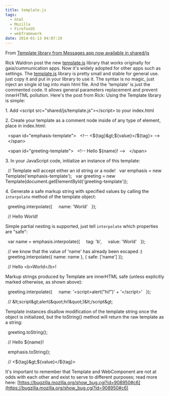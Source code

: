 ```yaml
---
title: template.js
tags:
  - html
  - Mozilla
  - FirefoxOS
  - webframework
date: 2014-01-13 04:07:19
---
```


From [<span class="GC2AS1XDAWB" id="t-t">Template library from Messages app now available in shared/js</span>](https://groups.google.com/forum/#!topic/mozilla.dev.gaia/wQ8JLkYi7EI)

Rick <span class="_username"><span class="GIPOEOIOPB g-hovercard" data-name="Rick Waldron" data-userid="117712031197469669749" style="color: #222222;">Waldron post the new [template.js](https://github.com/gasolin/gaia/blob/master/shared/js/template.js) library that works originally for gaia/cummunication apps. Now it's widely adopted for other apps such as settings.</span></span>
<span class="_username"><span class="GIPOEOIOPB g-hovercard" data-name="Rick Waldron" data-userid="117712031197469669749" style="color: #222222;">
</span></span><span class="_username"><span class="GIPOEOIOPB g-hovercard" data-name="Rick Waldron" data-userid="117712031197469669749" style="color: #222222;">The [template.js](https://github.com/gasolin/gaia/blob/master/shared/js/template.js) library is pretty small and stable for general use. just copy it and put in your library to use it.</span></span>
<span class="_username"><span class="GIPOEOIOPB g-hovercard" data-name="Rick Waldron" data-userid="117712031197469669749" style="color: #222222;">
</span></span><span class="_username"><span class="GIPOEOIOPB g-hovercard" data-name="Rick Waldron" data-userid="117712031197469669749" style="color: #222222;">The syntax is no magic, just inject an single id tag into main html file. And the 'template' is just the commented code. It allows general parameters replacement and prevent </span></span><span class="_username"><span class="GIPOEOIOPB g-hovercard" data-name="Rick Waldron" data-userid="117712031197469669749" style="color: #222222;">innerHTML pollution.</span></span>
<span class="_username"><span class="GIPOEOIOPB g-hovercard" data-name="Rick Waldron" data-userid="117712031197469669749" style="color: #222222;">
</span></span><span class="_username"><span class="GIPOEOIOPB g-hovercard" data-name="Rick Waldron" data-userid="117712031197469669749" style="color: #222222;">Here's the post from Rick:</span></span>
<span class="_username"><span class="GIPOEOIOPB g-hovercard" data-name="Rick Waldron" data-userid="117712031197469669749" style="color: #222222;">
</span></span>
Using the Template library is simple:

1\. Add &lt;script src="shared/js/template.js"&gt;&lt;/script&gt; to your index.html

2\. Create your template as a comment node inside of any type of element,
place in index.html:

&nbsp;&nbsp;&lt;span id="emphasis-template"&gt;
&nbsp;&nbsp;&lt;!-- &lt;${tag}&gt;${value}&lt;/${tag}&gt; --&gt;
&nbsp;&nbsp;&lt;/span&gt;

&nbsp;&nbsp;&lt;span id="greeting-template"&gt;
&nbsp;&nbsp;&lt;!-- Hello ${name}! --&gt;
&nbsp;&nbsp;&lt;/span&gt;

3\. In your JavaScript code, initialize an instance of this template:

&nbsp;&nbsp;// Template will accept either an id string or a node!
&nbsp;&nbsp;var emphasis = new Template('emphasis-template');
&nbsp;&nbsp;var greeting = new Template(document.getElementById('greeting-template'));

4\. Generate a safe markup string with specified values by calling the `interpolate` method of the template object:

&nbsp;&nbsp;greeting.interpolate({
&nbsp;&nbsp; &nbsp;name: 'World'
&nbsp;&nbsp;});

&nbsp;&nbsp;// Hello World!

Simple partial nesting is supported, just tell `interpolate` which properties are "safe":

&nbsp;&nbsp;var name = emphasis.interpolate({
&nbsp;&nbsp; &nbsp;tag: 'b',
&nbsp;&nbsp; &nbsp;value: 'World'
&nbsp;&nbsp;});

&nbsp;&nbsp;// we know that the value of 'name' has already been escaped :)
&nbsp;&nbsp;greeting.interpolate({ name: name }, { safe: ['name'] });

&nbsp;&nbsp;// Hello &lt;b&gt;World&lt;/b&gt;!

Markup strings produced by Template are innerHTML safe (unless explicitly
marked otherwise, as shown above):

&nbsp;&nbsp;greeting.interpolate({
&nbsp;&nbsp; &nbsp;name: '&lt;script&gt;alert("hi!")' + '&lt;/script&gt;'
&nbsp;&nbsp;});

&nbsp;&nbsp;// &amp;lt;script&amp;gt;alert(&amp;quot;hi!&amp;quot;)&amp;lt;/script&amp;gt;

Template instances disallow modification of the template string once the
object is initialized, but the toString() method will return the raw
template as a string:

&nbsp;&nbsp;greeting.toString();

&nbsp;&nbsp;// Hello ${name}!

&nbsp;&nbsp;emphasis.toString();

&nbsp;&nbsp;// &lt;${tag}&gt;${value}&lt;/${tag}&gt;

It's important to remember that Template and WebComponent are not at odds
with each other and exist to serve to different purposes; read more here:
<span class="Object" id="OBJ_PREFIX_DWT2203_com_zimbra_url">[https://bugzilla.mozilla.org/show_bug.cgi?id=908950#c6](https://bugzilla.mozilla.org/show_bug.cgi?id=908950#c6)</span>